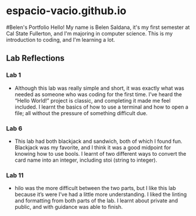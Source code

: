 # espacio-vacio.github.io
#Belen's Portfolio
Hello! My name is Belen Saldana, it's my first semester at Cal State Fullerton, and I'm majoring in computer science.  This is my introduction to coding, and I'm learning a lot.  
## Lab Reflections

### Lab 1
* Although this lab was really simple and short, it was exactly what was needed as someone who was coding for the first time.  I’ve heard the “Hello World!” project is classic, and completing it made me feel included.  I learnt the basics of how to use a terminal and how to open a file; all without the pressure of something difficult due.
### Lab 6
* This lab had both blackjack and sandwich, both of which I found fun. Blackjack was my favorite, and I think it was a good midpoint for knowing how to use bools.  I learnt of two different ways to convert the card name into an integer, including stoi (string to integer).
### Lab 11
* hilo was the more difficult between the two parts, but I like this lab because it’s were I’ve had a little more understanding.  I liked the linting and formatting from both parts of the lab.  I learnt about private and public, and with guidance was able to finish.
